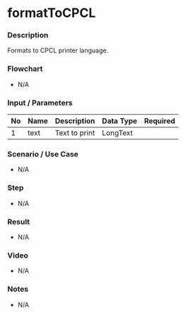 # formatToCPCL

### Description

Formats to CPCL printer language.

### Flowchart

- N/A

<!--![Flowchart](componentValue-flowchart.png?raw=true)-->

### Input / Parameters

| No | Name | Description | Data Type | Required |
| ------ | ------ | ------ |------ | ------ |
| 1 | text | Text to print | LongText |  | 

### Scenario / Use Case

- N/A

### Step

- N/A

### Result

- N/A

### Video

- N/A

### Notes

- N/A